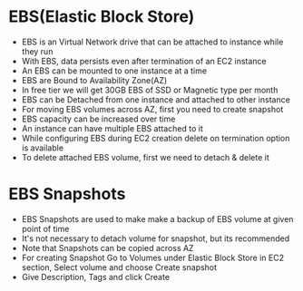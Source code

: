 # EBS(Elastic Block Store)
- EBS is an Virtual Network drive  that can be attached to instance while they run
- With EBS, data persists even after termination of an EC2 instance
- An EBS can be mounted to one instance at a time
- EBS are Bound to Availability Zone(AZ)
- In free tier we will get 30GB EBS of SSD or Magnetic type per month
- EBS can be Detached from one instance and attached to other instance
- For moving EBS volumes across AZ, first you need to create snapshot
- EBS capacity can be increased over time
- An instance can have multiple EBS attached to it
- While configuring EBS during EC2 creation delete on termination option is available
- To delete attached EBS volume, first we need to detach & delete it
# EBS Snapshots
- EBS Snapshots are used to make make a backup of EBS volume at given point of time
- It's not necessary to detach volume for snapshot, but its recommended
- Note that Snapshots can be copied across AZ
- For creating Snapshot Go to Volumes under Elastic Block Store in EC2 section, Select volume  and choose Create snapshot
- Give Description, Tags and click Create 
